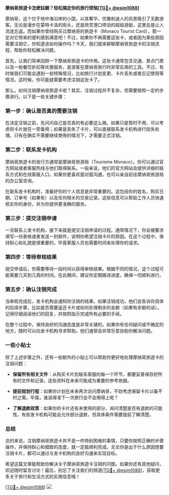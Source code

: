 **摩纳哥旅遊卡怎麽註銷？轻松搞定你的旅行烦恼[[TG💪+ @esim1088](https://t.me/s/esim1088)]**

摩纳哥，这个位于地中海沿岸的小国，以其奢华、优雅和迷人的风景吸引了无数游客。无论是漫步在蒙特卡洛的街头，还是欣赏港口停泊的超级游艇，这里总是让人流连忘返。而如果你曾经购买过摩纳哥的旅遊卡（Monaco Tourist Card），那一定对它带来的便利感到满意吧！不过，如果你不再需要这张卡，或者因为某些原因需要注销它，你知道该如何操作吗？今天，我们就来聊聊摩纳哥旅遊卡的注销流程，帮助你轻松解决问题。

首先，让我们简单回顾一下摩纳哥旅遊卡的作用。这张卡通常包含交通、景点门票以及一些餐饮折扣等优惠服务，是游客在摩纳哥旅行时非常实用的工具。不过，有时候我们可能会遇到一些特殊情况，比如旅行计划变更、卡片丢失或者忘记使用等情况。这时候，你可能就需要考虑注销这张卡了。

那么，如何注销摩纳哥旅遊卡呢？其实，注销过程并不复杂，但需要按照一定的步骤进行。以下是一些关键步骤：

### **第一步：确认是否真的需要注销**
在决定注销之前，先问问自己是否真的有必要这么做。如果只是暂时不用，可以考虑将卡片放在一旁备用；如果是丢失了卡片，可以直接联系发卡机构进行挂失处理。只有在确实不需要继续使用的情况下，才需要正式注销。

### **第二步：联系发卡机构**
摩纳哥旅遊卡的发行方通常是摩纳哥旅游局（Tourisme Monaco）。你可以通过官方网站或者客服热线与他们取得联系。一般来说，他们的官方网站会提供详细的联系方式和在线客服入口。如果你更喜欢面对面沟通，也可以亲自前往摩纳哥旅游局的办公室咨询。

在联系发卡机构时，准备好你的个人信息是非常重要的。这包括你的姓名、购买日期、订单号（如果有）以及任何相关的交易记录。这些信息可以帮助工作人员快速核实你的身份，并为你提供更准确的服务。

### **第三步：提交注销申请**
一旦联系上发卡机构，接下来就是提交注销申请的过程。通常情况下，你会被要求填写一份表格或者发送一封邮件，说明你希望注销卡片的原因。在这个过程中，保持耐心和礼貌是很重要的，毕竟客服人员也需要时间来处理你的请求。

### **第四步：等待审核结果**
提交申请后，你需要等待一段时间以获得审核结果。根据不同的情况，这个过程可能需要几天到几周的时间。在此期间，建议你定期跟进进度，确保一切顺利进行。

### **第五步：确认注销完成**
当审核完成后，发卡机构会通知你注销的结果。如果注销成功，他们会告诉你具体的后续步骤，比如是否需要返还卡片或如何处理剩余的金额（如果有余额的话）。记得仔细阅读他们的回复，并按照指示完成所有必要的手续。

在整个过程中，保持良好的沟通态度是非常关键的。如果你有任何疑问或不确定的地方，随时可以向发卡机构寻求帮助。他们通常会非常乐意协助你解决问题。

### **一些小贴士**
除了上述步骤之外，还有一些额外的小贴士可以帮助你更好地处理摩纳哥旅遊卡的注销问题：

- **保留所有相关文件**：从购买卡片到联系客服的每一个环节，都要妥善保存好所有的文件和记录。这些资料在未来可能成为重要的参考依据。
  
- **提前规划行程**：如果你计划在未来再次访问摩纳哥，不妨考虑保留卡片以备不时之需。毕竟，谁说得准下一次旅行会不会用得上呢？

- **了解退款政策**：如果你的卡片还有未使用的部分，询问清楚是否有退款的可能性。有些发卡机构可能会允许部分退款，但具体条件需要提前了解清楚。

### **总结**
总的来说，注销摩纳哥旅遊卡并不是一件特别困难的事情，只要你按照正确的步骤操作，并保持耐心和细致的态度，就一定能顺利完成。无论你是出于什么原因想要注销卡片，都可以通过与发卡机构的良好沟通来实现目标。

希望这篇文章能帮助你解决关于摩纳哥旅遊卡注销的问题。如果你还有其他疑问，欢迎随时留言讨论！最后，别忘了关注我们的频道[[TG💪+ @esim1088](https://t.me/s/esim1088)]，获取更多关于旅行和生活方式的实用信息哦！

[[TG💪+ @esim1088](https://t.me/s/esim1088)] ![](https://i.postimg.cc/4NQfJmqS/Snipaste-2025-05-13-00-14-12.png)